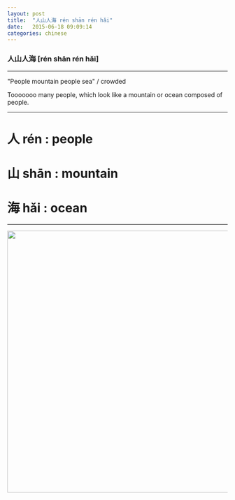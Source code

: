 ```yaml
---
layout: post
title:  "人山人海 rén shān rén hǎi"
date:   2015-06-18 09:09:14
categories: chinese
---
```

### 人山人海 [rén shān rén hǎi]
-----------

 "People mountain people sea" / crowded
  
 Tooooooo many people, which look like a mountain or ocean composed of people.

-----------

# 人 rén : people

# 山 shān : mountain

# 海 hǎi : ocean 

-----------

<img width='600' src="/wombats-learning/images/renshanrenhai.jpg"/>
